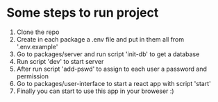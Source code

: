 <h1>Some steps to run project</h1>
<ol>
<li>Clone the repo</li>
<li>Create in each package a .env file and put in them all from '.env.example'</li>
<li>Go to packages/server and run script 'init-db' to get a database</li>
<li>Run script 'dev' to start server</li>
<li>After run script 'add-pswd' to assign to each user a password and permission</li>
<li>Go to packages/user-interface to start a react app with script 'start'</li>
<li>Finally you can start to use this app in your broweser :)</li>
</ol>
